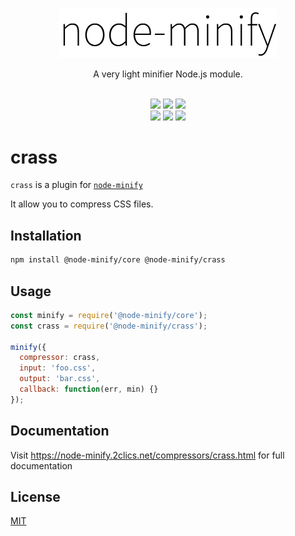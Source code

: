 <p align="center"><img src="/static/node-minify.png" width="348" alt="node-minify"></p>

<p align="center">A very light minifier Node.js module.</p>

<p align="center">
  <br>
  <a href="https://npmjs.org/package/@node-minify/crass"><img src="https://img.shields.io/npm/v/@node-minify/crass.svg"></a>
  <a href="https://npmjs.org/package/@node-minify/crass"><img src="https://img.shields.io/npm/dm/@node-minify/crass.svg"></a>
  <a href="https://codecov.io/gh/srod/node-minify"><img src="https://codecov.io/gh/srod/node-minify/branch/develop/graph/badge.svg"></a><br>
  <a href="https://travis-ci.org/srod/node-minify"><img src="https://img.shields.io/travis/srod/node-minify/master.svg?label=linux"></a>
  <a href="https://dev.azure.com/srodolphe/srodolphe/_build/latest?definitionId=1"><img src="https://dev.azure.com/srodolphe/srodolphe/_apis/build/status/srod.node-minify?branchName=master"></a>
  <a href="https://circleci.com/gh/srod/node-minify/tree/master"><img src="https://circleci.com/gh/srod/node-minify/tree/master.svg?style=shield"></a>
</p>

# crass

`crass` is a plugin for [`node-minify`](https://github.com/srod/node-minify)

It allow you to compress CSS files.

## Installation

```bash
npm install @node-minify/core @node-minify/crass
```

## Usage

```js
const minify = require('@node-minify/core');
const crass = require('@node-minify/crass');

minify({
  compressor: crass,
  input: 'foo.css',
  output: 'bar.css',
  callback: function(err, min) {}
});
```

## Documentation

Visit https://node-minify.2clics.net/compressors/crass.html for full documentation

## License

[MIT](https://github.com/srod/node-minify/blob/develop/LICENSE)
